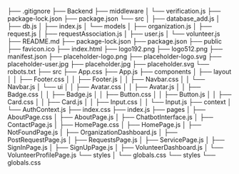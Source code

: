 ├── .gitignore
├── Backend
    ├── middleware
    │   └── verification.js
    ├── package-lock.json
    ├── package.json
    └── src
    │   ├── database_add.js
    │   ├── db.js
    │   ├── index.js
    │   └── models
    │       ├── organization.js
    │       ├── request.js
    │       ├── requestAssociation.js
    │       ├── user.js
    │       └── volunteer.js
├── README.md
├── package-lock.json
├── package.json
├── public
    ├── favicon.ico
    ├── index.html
    ├── logo192.png
    ├── logo512.png
    ├── manifest.json
    ├── placeholder-logo.png
    ├── placeholder-logo.svg
    ├── placeholder-user.jpg
    ├── placeholder.jpg
    ├── placeholder.svg
    └── robots.txt
├── src
    ├── App.css
    ├── App.js
    ├── components
    │   ├── layout
    │   │   ├── Footer.css
    │   │   ├── Footer.js
    │   │   ├── Navbar.css
    │   │   └── Navbar.js
    │   └── ui
    │   │   ├── Avatar.css
    │   │   ├── Avatar.js
    │   │   ├── Badge.css
    │   │   ├── Badge.js
    │   │   ├── Button.css
    │   │   ├── Button.js
    │   │   ├── Card.css
    │   │   ├── Card.js
    │   │   ├── Input.css
    │   │   └── Input.js
    ├── context
    │   └── AuthContext.js
    ├── index.css
    ├── index.js
    ├── pages
    │   ├── AboutPage.css
    │   ├── AboutPage.js
    │   ├── ChatbotInterface.js
    │   ├── ContactPage.js
    │   ├── HomePage.css
    │   ├── HomePage.js
    │   ├── NotFoundPage.js
    │   ├── OrganizationDashboard.js
    │   ├── PostRequestPage.js
    │   ├── RequestsPage.js
    │   ├── ServicePage.js
    │   ├── SignInPage.js
    │   ├── SignUpPage.js
    │   ├── VolunteerDashboard.js
    │   └── VolunteerProfilePage.js
    └── styles
    │   └── globals.css
└── styles
    └── globals.css
